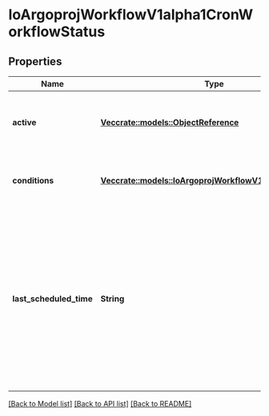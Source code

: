 # IoArgoprojWorkflowV1alpha1CronWorkflowStatus

## Properties

Name | Type | Description | Notes
------------ | ------------- | ------------- | -------------
**active** | [**Vec<crate::models::ObjectReference>**](ObjectReference.md) | Active is a list of active workflows stemming from this CronWorkflow | 
**conditions** | [**Vec<crate::models::IoArgoprojWorkflowV1alpha1Condition>**](io.argoproj.workflow.v1alpha1.Condition.md) | Conditions is a list of conditions the CronWorkflow may have | 
**last_scheduled_time** | **String** | Time is a wrapper around time.Time which supports correct marshaling to YAML and JSON.  Wrappers are provided for many of the factory methods that the time package offers. | 

[[Back to Model list]](../README.md#documentation-for-models) [[Back to API list]](../README.md#documentation-for-api-endpoints) [[Back to README]](../README.md)


